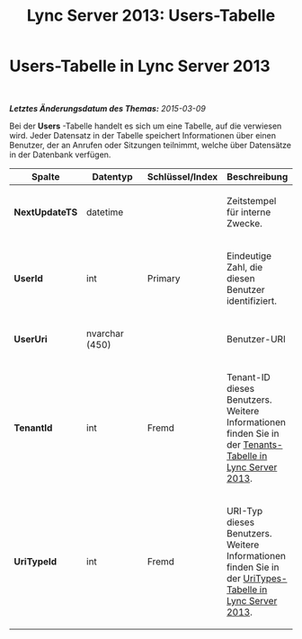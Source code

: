 ﻿---
title: 'Lync Server 2013: Users-Tabelle'
TOCTitle: Users-Tabelle
ms:assetid: a8d71373-4b57-4245-9f02-f7fc0d9fcd3c
ms:mtpsurl: https://technet.microsoft.com/de-de/library/Gg412791(v=OCS.15)
ms:contentKeyID: 49295026
ms.date: 05/19/2016
mtps_version: v=OCS.15
ms.translationtype: HT
---

# Users-Tabelle in Lync Server 2013

 

_**Letztes Änderungsdatum des Themas:** 2015-03-09_

Bei der **Users** -Tabelle handelt es sich um eine Tabelle, auf die verwiesen wird. Jeder Datensatz in der Tabelle speichert Informationen über einen Benutzer, der an Anrufen oder Sitzungen teilnimmt, welche über Datensätze in der Datenbank verfügen.


<table>
<colgroup>
<col style="width: 25%" />
<col style="width: 25%" />
<col style="width: 25%" />
<col style="width: 25%" />
</colgroup>
<thead>
<tr class="header">
<th>Spalte</th>
<th>Datentyp</th>
<th>Schlüssel/Index</th>
<th>Beschreibung</th>
</tr>
</thead>
<tbody>
<tr class="odd">
<td><p><strong>NextUpdateTS</strong></p></td>
<td><p>datetime</p></td>
<td><p></p></td>
<td><p>Zeitstempel für interne Zwecke.</p></td>
</tr>
<tr class="even">
<td><p><strong>UserId</strong></p></td>
<td><p>int</p></td>
<td><p>Primary</p></td>
<td><p>Eindeutige Zahl, die diesen Benutzer identifiziert.</p></td>
</tr>
<tr class="odd">
<td><p><strong>UserUri</strong></p></td>
<td><p>nvarchar (450)</p></td>
<td><p> </p></td>
<td><p>Benutzer-URI</p></td>
</tr>
<tr class="even">
<td><p><strong>TenantId</strong></p></td>
<td><p>int</p></td>
<td><p>Fremd</p></td>
<td><p>Tenant-ID dieses Benutzers. Weitere Informationen finden Sie in der <a href="lync-server-2013-tenants-table.md">Tenants-Tabelle in Lync Server 2013</a>.</p></td>
</tr>
<tr class="odd">
<td><p><strong>UriTypeId</strong></p></td>
<td><p>int</p></td>
<td><p>Fremd</p></td>
<td><p>URI-Typ dieses Benutzers. Weitere Informationen finden Sie in der <a href="lync-server-2013-uritypes-table.md">UriTypes-Tabelle in Lync Server 2013</a>.</p></td>
</tr>
</tbody>
</table>


